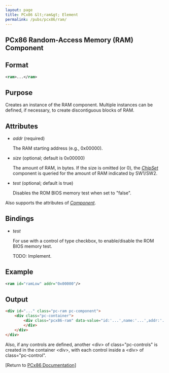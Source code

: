 ```yaml
---
layout: page
title: PCx86 &lt;ram&gt; Element
permalink: /pubs/pcx86/ram/
---
```


PCx86 Random-Access Memory (RAM) Component
------------------------------------------

Format
------

```xml
<ram>...</ram>
```

Purpose
-------

Creates an instance of the RAM component. Multiple instances can be defined, if necessary,
to create discontiguous blocks of RAM.

Attributes
----------

 * *addr* (required)
 
	 The RAM starting address (e.g., 0x00000).
	 
 * *size* (optional; default is 0x00000)
 
	The amount of RAM, in bytes. If the size is omitted (or 0), the *[ChipSet](/pubs/pcx86/chipset/)* component
	is queried for the amount of RAM indicated by SW1/SW2.
	
 * *test* (optional; default is true)
 
	Disables the ROM BIOS memory test when set to "false".
	
Also supports the attributes of *[Component](/pubs/pcx86/component/)*.

Bindings
--------

 * *test*
 
	For use with a control of type checkbox, to enable/disable the ROM BIOS memory test.
	
	TODO: Implement.

Example
-------

```xml
<ram id="ramLow" addr="0x00000"/>
```

Output
------

```html
<div id="..." class="pc-ram pc-component">
    <div class="pc-container">
        <div class="pcx86-ram" data-value="id:'...',name:'...',addr:'...',size:'...',test:'...'">
        </div>
    </div>
</div>
```

Also, if any controls are defined, another &lt;div&gt; of class="pc-controls" is created in the container &lt;div&gt;,
with each control inside a &lt;div&gt; of class="pc-control".

[Return to [PCx86 Documentation](..)]
